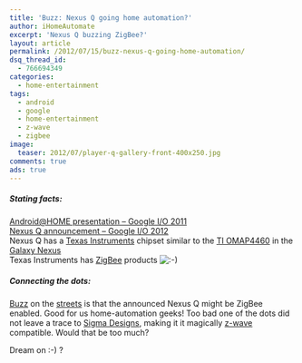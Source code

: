 ```yaml
---
title: 'Buzz: Nexus Q going home automation?'
author: iHomeAutomate
excerpt: 'Nexus Q buzzing ZigBee?'
layout: article
permalink: /2012/07/15/buzz-nexus-q-going-home-automation/
dsq_thread_id:
  - 766694349
categories:
  - home-entertainment
tags:
  - android
  - google
  - home-entertainment
  - z-wave
  - zigbee
image:
  teaser: 2012/07/player-q-gallery-front-400x250.jpg
comments: true
ads: true
---
```

##### Stating facts:

[Android@HOME presentation &#8211; Google I/O 2011][1]  
[Nexus Q announcement &#8211; Google I/O 2012][2]  
Nexus Q has a [Texas Instruments][3] chipset similar to the [TI OMAP4460][4] in the [Galaxy Nexus][5]  
Texas Instruments has [ZigBee][6] products <img src="http://www.ihomeautomate.eu/wp-includes/images/smilies/icon_smile.gif" alt=":-)" class="wp-smiley" /> 

##### Connecting the dots:

[Buzz][7] on the [streets][8] is that the announced Nexus Q might be ZigBee enabled. Good for us home-automation geeks! Too bad one of the dots did not leave a trace to [Sigma Designs][9], making it it magically [z-wave][10] compatible. Would that be too much? 

Dream on :-) ?

 [1]: http://www.youtube.com/watch?v=zD3Q4kJhD5w
 [2]: http://www.youtube.com/watch?v=s1Y5dDQW4TY
 [3]: http://www.ti.com/
 [4]: http://www.ti.com/general/docs/wtbu/wtbuproductcontent.tsp?templateId=6123&navigationId=12843&contentId=53243
 [5]: http://www.google.com/nexus/#/galaxy/specs
 [6]: http://www.ti.com/lsds/ti/analog/zigbee.page
 [7]: http://www.androidpolice.com/2012/06/30/the-nexus-q-massive-misstep-or-misunderstood-science-experiment/#comments
 [8]: https://plus.google.com/s/nexus%20q%20zigbee
 [9]: http://www.sigmadesigns.com/home_control_overview.php
 [10]: http://www.z-wavealliance.org
